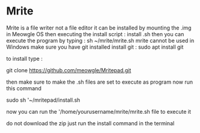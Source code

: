 # Mrite 
Mrite is a file writer not a file editor 
it can be installed by mounting the .img in 
Meowgle OS then executing the install script : install .sh
then you can execute the program by typing : sh ~/mrite/mrite.sh
mrite cannot be used in Windows
make sure you have git installed
install git : sudo apt install git

to install type :

git clone https://github.com/meowgle/Mritepad.git

then make sure to make the .sh files are set to execute as program
now run this command 

sudo sh '~/mritepad/install.sh

now you can run the '/home/yourusername/mrite/mrite.sh file to execute it

do not download the zip just run the install command in the terminal

